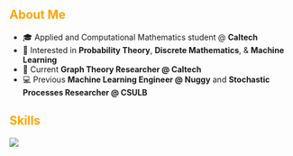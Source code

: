 <h2><span style="color: orange;">About Me</span></h2>

- 🎓 Applied and Computational Mathematics student @ **Caltech**  
- 🧠 Interested in **Probability Theory**, **Discrete Mathematics**, & **Machine Learning**
- 🧮 Current **Graph Theory Researcher @ Caltech**
- 💻 Previous **Machine Learning Engineer @ Nuggy** and **Stochastic Processes Researcher @ CSULB**

<h2><span style="color: orange;">Skills</span></h2>

<p>
  <img src="https://skillicons.dev/icons?i=python,r,java,js,c,cpp,html,css" />
</p>




